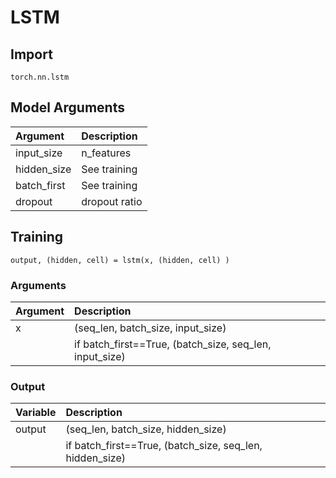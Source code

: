 # LSTM

## Import

`torch.nn.lstm` 

## Model Arguments

| Argument | Description |
| :--- | :--- |
| input\_size | n\_features |
| hidden\_size | See training |
| batch\_first | See training |
| dropout | dropout ratio |

## Training

`output, (hidden, cell) = lstm(x, (hidden, cell) )` 

### Arguments

| Argument | Description |
| :--- | :--- |
| x | \(seq\_len, batch\_size, input\_size\) |
|  | if batch\_first==True, \(batch\_size, seq\_len, input\_size\) |

### Output

| Variable | Description |
| :--- | :--- |
| output | \(seq\_len, batch\_size, hidden\_size\) |
|  | if batch\_first==True, \(batch\_size, seq\_len, hidden\_size\) |



